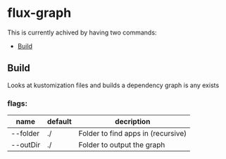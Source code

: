 # flux-graph

This is currently achived by having two commands:
* [Build](#Build)

## Build
Looks at kustomization files and builds a dependency graph is any exists

### flags:
| name | default | decription |
|------|---------|------------|
| --folder | ./ | Folder to find apps in (recursive) |
| --outDir | ./ | Folder to output the graph |
